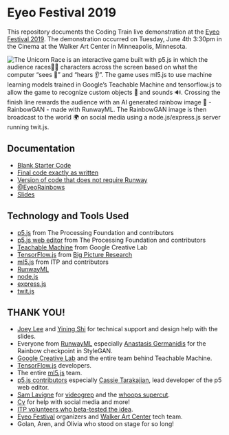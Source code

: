 # Eyeo Festival 2019

This repository documents the Coding Train live demonstration at the [Eyeo Festival 2019](http://eyeofestival.com/). The demonstration occurred on Tuesday, June 4th 3:30pm in the Cinema at the Walker Art Center in Minneapolis, Minnesota.

![The Unicorn Race is an interactive game built with p5.js in which the audience races🏃‍♀️ characters across the screen based on what the computer “sees 👀” and “hears 👂”. The game uses ml5.js to use machine learning models trained in Google’s Teachable Machine and tensorflow.js to allow the game to recognize custom objects 👜  and sounds 🔊. Crossing the finish line rewards the audience with an AI generated rainbow image 🌈 - RainbowGAN - made with RunwayML. The RainbowGAN image is then broadcast to the world 🌍 on social media using a node.js/express.js server running twit.js.](summary.png)

## Documentation
* [Blank Starter Code](https://editor.p5js.org/codingtrain/sketches/Oyp_i5B11)
* [Final code exactly as written](https://editor.p5js.org/codingtrain/sketches/XYpbFSb2I)
* [Version of code that does not require Runway](https://editor.p5js.org/codingtrain/sketches/TM6CtLHhb)
* [@EyeoRainbows](https://twitter.com/eyeorainbows)
* [Slides](https://docs.google.com/presentation/d/1ED3YSwd5tEKbjGqZFnZBSzMkA-Mx0T6Hvk5K76LKIMo/edit?usp=sharing)

## Technology and Tools Used 
* [p5.js](https://p5js.org) from The Processing Foundation and contributors
* [p5.js web editor](https://editor.p5js.org) from The Processing Foundation and contributors
* [Teachable Machine](https://g.co/teachablemachine19) from Google Creative Lab
* [TensorFlow.js](https://tensorflow.org/js/) from [Big Picture Research](https://research.google.com/bigpicture/)
* [ml5.js](https://ml5js.org) from ITP and contributors
* [RunwayML](https://runwayml.com)
* [node.js](https://nodejs.org/en/)
* [express.js](https://expressjs.com/)
* [twit.js](https://www.npmjs.com/package/twit)

## THANK YOU!
* [Joey Lee](https://jk-lee.com/work/) and [Yining Shi](http://1023.io/) for technical support and design help with the slides.
* Everyone from [RunwayML](https://runwayml.com) especially [Anastasis Germanidis](https://agermanidis.com/) for the Rainbow checkpoint in StyleGAN.
* [Google Creative Lab](https://github.com/googlecreativelab) and the entire team behind Teachable Machine.
* [TensorFlow.js](https://www.tensorflow.org/js/) developers.
* The entire [ml5.js](https://ml5js.org/) team.
* [p5.js contributors](https://github.com/processing/p5.js#contributors) especially [Cassie Tarakajian](https://cassietarakajian.com/), lead developer of the p5 web editor.
* [Sam Lavigne](https://lav.io/) for [videogrep](https://github.com/antiboredom/videogrep) and the [whoops supercut](https://youtu.be/QYjPBcqo1-s).
* [Cy](https://clio-cy.com/) for help with social media and more!
* [ITP volunteers who beta-tested the idea](https://youtu.be/RavqgHxXFSE).
* [Eyeo Festival](http://eyeofestival.com/) organizers and [Walker Art Center](https://walkerart.org/) tech team.
* Golan, Aren, and Olivia who stood on stage for so long! 




